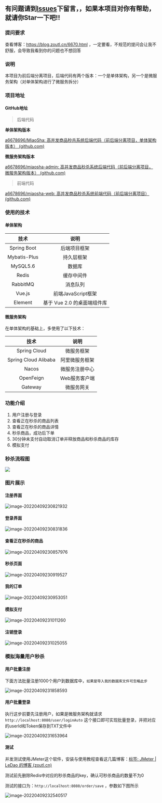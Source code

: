 ## 有问题请到[Issues](https://github.com/a6678696/miaosha-web/issues)下留言，，如果本项目对你有帮助，就请你Star一下吧!!

### 提问要求
查看博客：https://blog.zoutl.cn/6670.html ，一定要看，不规范的提问会让我不舒服，会导致我看到你的问题也不想回答

### 说明

本项目为前后端分离项目，后端代码有两个版本：一个是单体架构，另一个是微服务架构（对单体架构进行了微服务拆分）

### 项目地址

#### GitHub地址

> 后端代码

**单体架构版本**

[a6678696/MiaoSha: 高并发商品秒杀系统后端代码（前后端分离项目，单体架构版本） (github.com)](https://github.com/a6678696/MiaoSha)

**微服务架构版本**

[a6678696/miaosha-admin: 高并发商品秒杀系统后端代码（前后端分离项目，微服务架构版本） (github.com)](https://github.com/a6678696/miaosha-admin)

> 前端代码

[a6678696/miaosha-web: 高并发商品秒杀系统前端代码（前后端分离项目） (github.com)](https://github.com/a6678696/miaosha-web)

### 使用的技术

#### 单体架构

|     技术     |            说明             |
| :----------: | :-------------------------: |
| Spring Boot  |        后端项目框架         |
| Mybatis-Plus |         持久层框架          |
|   MySQL5.6   |           数据库            |
|    Redis     |         缓存中间件          |
|   RabbitMQ   |          消息队列           |
|    Vue.js    |     前端JavaScript框架      |
|   Element    | 基于 Vue 2.0 的桌面端组件库 |

#### 微服务架构

在单体架构的基础上，多使用了以下技术：

|         技术         |      说明      |
| :------------------: | :------------: |
|     Spring Cloud     |   微服务框架   |
| Spring Cloud Alibaba | 阿里微服务框架 |
|        Nacos         | 微服务注册中心 |
|      OpenFeign       | Web服务客户端  |
|       Gateway        |   微服务网关   |

### 功能介绍

1. 用户注册与登录
2. 查看正在秒杀的商品列表
3. 查看正在秒杀的商品详情
4. 秒杀商品，成功后下单
5. 30分钟未支付自动取消订单并释放商品和秒杀商品的库存
6. 模拟支付

### 秒杀流程图

![](https://image.zoutl.cn/hexo-blog/blogImage/2022-04-21%20205535.png)

### 图片展示

#### 注册界面

![image-20220409230821932](https://image.zoutl.cn/hexo-blog/blogImage/image-20220409230821932.png)

#### 登录界面

![image-20220409230831836](https://image.zoutl.cn/hexo-blog/blogImage/image-20220409230831836.png)

#### 查看正在秒杀的商品

![image-20220409230857976](https://image.zoutl.cn/hexo-blog/blogImage/image-20220409230857976.png)

#### 秒杀页面

![image-20220409230919527](https://image.zoutl.cn/hexo-blog/blogImage/image-20220409230919527.png)

#### 我的订单

![image-20220409230953051](https://image.zoutl.cn/hexo-blog/blogImage/image-20220409230953051.png)

#### 模拟支付

![image-20220409231011260](https://image.zoutl.cn/hexo-blog/blogImage/image-20220409231011260.png)

#### 注销登录

![image-20220409231025055](https://image.zoutl.cn/hexo-blog/blogImage/image-20220409231025055.png)

### 模拟海量用户秒杀

#### 用户批量注册

下面方法批量注册1000个用户到数据库中，`如果是导入我的数据库文件可忽略此步`

![image-20220409231858593](https://image.zoutl.cn/hexo-blog/blogImage/image-20220409231858593.png)

#### 用户批量登录

执行这步前要先注册用户，如果是微服务架构就请求`http://localhost:8080/user/loginAuto` 这个接口即可实现批量登录，并把对应的userId和Token保存到TXT文件中

![image-20220409231653964](https://image.zoutl.cn/hexo-blog/blogImage/image-20220409231653964.png)

#### 测试

并发测试使用JMeter这个软件，安装与使用教程查看这几篇博客：[标签: JMeter | LeDao 的博客 (zoutl.cn)](https://blog.zoutl.cn/tags/JMeter/)

测试前先删除Redis中对应的秒杀商品的key，确认可秒杀商品的数量不为0

测试的接口为：`http://localhost:8080/order/save` ，参数如下图所示

![image-20220409232540517](https://image.zoutl.cn/hexo-blog/blogImage/image-20220409232540517.png)
